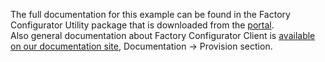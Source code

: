 The full documentation for this example can be found in the Factory Configurator Utility package that is downloaded from the [portal](https://portal.us-east-1.mbedcloud.com/login).  
Also general documentation about Factory Configurator Client is [available on our documentation site]( https://cloud.mbed.com), Documentation -> Provision section.
